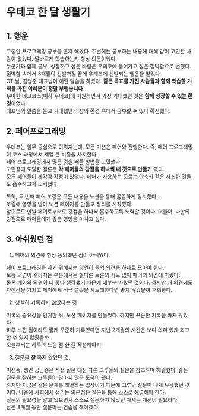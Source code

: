 # 우테코 한 달 생활기

## 1. 행운

그동안 프로그래밍 공부를 혼자 해왔다. 주변에는 공부하는 내용에 대해 같이 고민할 사람이 없었다. 올바르게 학습하는지 항상 의문이었다.  
누군가와 함께 공부, 성장하고 싶은 바람은 우테코에 들어가고 싶은 절박함으로 변했다. 절박함 속에서 3개월의 선발과정 끝에 우테코에 선발되는 행운을 얻었다.    
OT 날, 김범준 대표님이 이런 말씀을 하셨다. **같은 목표를 가진 사람들과 함께 학습할 기회를 가진 여러분이 정말 부럽습니다.**  
우아한 테크코스(이하 우테코)에 지원하면서 가장 기대했던 것은 **함께 성장할 수 있는 환경**이었다.  
대표님의 말씀을 듣고 기대했던 이상의 환경 속에서 공부할 수 있다 확신했다.  

## 2. 페어프로그래밍

우테코는 임무 중심으로 이뤄지는데, 모든 미션은 페어와 진행한다. 즉, 페어 프로그래밍이 코스 과정에서 제일 큰 비중을 차지한다.  
페어 프로그래밍에서 많은 것을 배울 방법을 고민했다.  
고민끝에 도달한 결론은 **각 페어들의 강점을 하나씩 내 것으로 만들기** 였다.   
모든 페어들이 제각각 강점이 있었다. 페어가 사용하는 모르는 단축키 같은 사소한 것들도 흡수하고자 노력했다.   
  
특히, 두 번째 페어 또링은 모든 내용을 노션을 통해 꼼꼼하게 정리했다.  
또링에 영향을 받아 노션 페이지를 만들고 정리를 시작했다.  
앞으로도 만날 페어로부터도 강점을 하나씩 흡수하도록 노력할 것이다. 더불어, 나만의 강점으로 페어들에게 좋은 영향을 미치고 싶다.   

## 3. 아쉬웠던 점

1. 페어의 의견에 항상 동의했던 점이 아쉬웠다.  

페어 프로그래밍을 하기 위해서는 당연히 둘의 의견을 하나로 모아야 한다.   
보통 의견이 갈라지는 부분에서는 별다른 토론의 시도 없이 페어의 의견에 따랐다.  
물론 페어의 의견이 더 좋다 생각했기 때문에 대부분 따랐던 것이다. 
하지만 내 의견에도 자신감을 가지고 페어에게 적극 설득을 시도해봤다면 좋지 않았을까 후회한다.  

2. 성실히 기록하지 않았다는 것   

기록의 중요성을 인지한 뒤, 노션 페이지를 만들었다. 하지만 꾸준한 기록을 하지 않았다.  
하루 느낀 점이라도 짧게 꾸준히 기록했다면 지난 2개월의 시간은 보다 의미 있게 회고할 수 있지 않았을까.  
오늘부터는 하루의 느낀 점 한 줄 작성해야지.  

3. 질문을 **잘** 하지 않았던 것.   

미션중, 생긴 궁금증은 직접 질문 대신 다른 크루들의 질문을 참조하며 해결했다. 
좋은 질문을 잘하는 크루들이 많아서 많은 도움이 됐다.  
하지만 지금은 같은 문제를 해결하는 입장이기 때문에 크루의 질문이 내게 유용했던 것이다. 
나중에 사회에서 생기는 의문점은 질문을 통해 스스로 해결해야 한다.  
질문의 필요성을 알고 있으면서 스스로 질문하지 않았던 자세는 개선이 필요하다.  
남은 8개월 동안 질문하는 연습을 해야겠다.  

